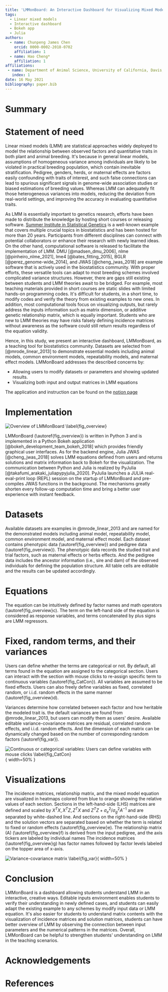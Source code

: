 ```yaml
---
title: 'LMMonBoard: An Interactive Dashboard for Visualizing Mixed Models in Quantitative Genetics'
tags:
  - Linear mixed models
  - Interactive dashboard
  - Bokeh app
  - Julia
authors:
  - name: Chunpeng James Chen
    orcid: 0000-0002-2018-0702
    affiliation: 1
  - name: Hao Cheng*
    affiliation: 1
affiliations:
 - name: Department of Animal Science, University of California, Davis, CA, U.S.A.
   index: 1
date: 16 May 2021
bibliography: paper.bib
---
```


# Summary

# Statement of need
Linear mixed models (LMM) are statistical approaches
widely deployed to model the relationship between observed factors and quantitative traits
in both plant and animal breeding.
It's because in general linear models, assumptions of homogeneous variance among
individuals are likely to be violated in practical breeding population,
which contain inevitable stratification.
Pedigree, genders, herds, or maternal effects are factors
easily confounding with traits of interest,
and such false connections can lead to spurious significant signals
in genome-wide association studies or biased estimations of breeding values.
Whereas LMM can adequately fit those heterogeneous variances into models,
reducing the deviation from real-world settings,
and improving the accuracy in evaluating quantitative traits.

As LMM is essentially important to genetics research,
efforts have been made to distribute the knowledge
by hosting short courses or releasing software.
[Summer Institute in Statistical Genetics](https://si.biostat.washington.edu/suminst/sisg)
is a well-known example that covers multiple crucial topics in biostatistics
and has been hosted for more than 20 years.
Participants from different disciplines can connect with potential collaborators
or enhance their research with newly learned ideas.
On the other hand, computational software is released to facilitate the implementation of LMM.
DMU [@madsen_dmu_2006], nlme [@pinheiro_nlme_2021],
lme4 [@bates_fitting_2015], BGLR [@perez_genome-wide_2014],
and JWAS [@cheng_jwas_2018] are example software
that is actively used in the biostatistics community.
With proper efforts, these versatile tools can adapt to most breeding schemes
involved complicated variance structures.
However, there are gaps still existing between students and LMM theories await to be bridged.
For example, most teaching materials provided in short courses are static slides
with limited hands-on programming codes.
It's difficult for students, in a short time, to modify codes and verify the theory
from existing examples to new ones.
In addition, most computational tools focus on visualizing outputs,
but rarely address the inputs information such as matrix dimension,
or additive genetic relationship matrix, which is equally important.
Students who are new to LMM theories may have risks falsely defining
incidence matrices without awareness as the software could still return results
regardless of the equation validity.

Hence, in this study, we present an interactive dashboard, LMMonBoard,
as a teaching tool for biostatistics community.
Datasets are selected from [@mrode_linear_2013] to demonstrate essential models
including animal models, common environment models, repeatability models, and maternal effect models.
LMMonBoard addresses the described concerns by:
* Allowing users to modify datasets or parameters and showing updated results.
* Visualizing both input and output matrices in LMM equations

The application and instruction can be found on the [notion page](https://www.notion.so/LMMonBoard-3ce6dbe26c374b93808dc15fee94ea86)

# Implementation

![Overview of LMMonBoard \label{fig_overview}](paper/Overview.png)

LMMonBoard (\autoref{fig_overview}) is written in Python 3 and
is implemented in a Python Bokeh application [@bokeh_development_team_bokeh_2018]
which provides friendly graphical user interfaces.
As for the backend engine, Julia JWAS [@cheng_jwas_2018] solves LMM equations defined from users
and returns solutions and matrix information back to Bokeh for the visualization.
The communication between Python and Julia is realized by PyJulia [@takafumi_arakaki_juliapypyjulia_2020].
PyJulia launches a JULIA real-eval-print loop (REPL) session on the startup of LMMonBoard
and pre-compiles JWAS functions in the background.
The mechanisms greatly shorten every follow-up computation time and
bring a better user experience with instant feedback.

# Datasets
Available datasets are examples in @mrode_linear_2013
and are named for the demonstrated models including
animal model,
repeatability model,
common environment model,
and maternal effect model.
Each dataset contains phenotypic data (\autoref{fig_overview})
and pedigree data (\autoref{fig_overview}).
The phenotypic data records the studied trait and trial factors,
such as maternal effects or herbs effects.
And the pedigree data includes the ancestor information (i.e., sire and dam) of
the observed individuals for defining the population structure.
All table cells are editable and the results can be updated accordingly.

# Equations
The equation can be intuitively defined by factor names and math operators (\autoref{fig_overview}c).
The term on the left-hand side of the equation is considered as response variables,
and terms concatenated by plus signs are LMM regressors.

# Fixed, random terms, and their variances
Users can define whether the terms are categorical or not.
By default, all terms found in the equation are assigned to the categorical section.
Users can interact with the section with mouse clicks to re-assign specific term to continuous variables (\autoref{fig_CatCon}).
All variables are assumed to be fixed effects.
Users can also freely define variables as fixed, correlated random, or i.i.d. random effects in the same manner (\autoref{fig_overview}d).

Variances determine how correlated between each factor and how heritable the modeled trait is.
the default variances are found from @mrode_linear_2013, but users can modify them as users' desire.
Available editable variance-covariance matrices are residual, correlated random effects, and i.i.d. random effects.
And the dimension of each matrix can be dynamically changed based on the number of corresponding random factors (\autoref{fig_var}).

![Continuous or categorical variables: Users can define variables with mouse clicks \label{fig_CatCon}](paper/Inputs_CatCon.png){ width=50% }


# Visualizations
The incidence matrices,
relationship matrix,
and the mixed model equation are visualized in heatmaps colored from blue to orange
showing the relative values of each section.
Sections in the left-hand-side (LHS) matrices are defined and scaled by $X^TX, X^TZ, Z^TX$ and $Z^TZ + \sigma^2_e / \sigma^2_g A^{-1}$
and are separated by white-dashed line.
And sections on the right-hand-side (RHS) and the solution vectors are separated based on whether the term is related to fixed or random effects (\autoref{fig_overview}e).
The relationship matrix (A) (\autoref{fig_overview}f) is derived from the input pedigree, and the axis tickers are labeled by individual names
The incidence matrices (\autoref{fig_overview}g) has factor names followed by factor levels labeled on the topper area of x-axis.

![Variance-covariance matrix \label{fig_var}](paper/Inputs_Variance.png){ width=50% }

# Conclusion
LMMonBoard is a dashboard allowing students understand LMM in
an interactive, creative ways.
Editable inputs environment enables students to verify their understanding in newly defined cases,
and students can easily adapt the existing example to any schemes by modify input data or LMM equation.
It's also easier for students to understand matrix contents with
the visualization of incidence matrices and solution matrices, students
can have better overview of LMM by observing the connection between input parameters and the numerical patterns in the matrices.
Overall, LMMonBoard can be helpful to strengthen students' understanding on LMM in the teaching scenarios.

# Acknowledgements


# References
